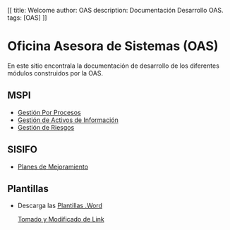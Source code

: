 [[
title: Welcome
author: OAS
description: Documentación Desarrollo OAS.
tags: [OAS]
]]

# Oficina Asesora de Sistemas (OAS)

En este sitio encontrala la documentación de desarrollo de los diferentes módulos construidos por la OAS.


MSPI
------------------------------------------
* [Gestión Por Procesos](/mspi/operacion_por_procesos/desarrollo/analisis_actividades.html)
* [Gestión de Activos de Información](/mspi/activo_informacion/desarrollo/analisis_actividades.html)
* [Gestión de Riesgos](/mspi/gestion_riesgos/desarrollo/analisis_actividades.html)

SISIFO
------------------------------------------
* [Planes de Mejoramiento](planes_de_mejoramiento/desarrollo/analisis_actividades.html)


Plantillas
------------------------------------------
* Descarga las [Plantillas .Word](data_download/plantillas_word.zip)

    [Tomado y Modificado de Link](https://www.idu.gov.co/Archivos_Portal/2018/Transparencia/Informacion%20de%20interes/sigi/mapa%20procesos%20portal/manualProcesos/Gestion_TIC/05_Formatos/)
